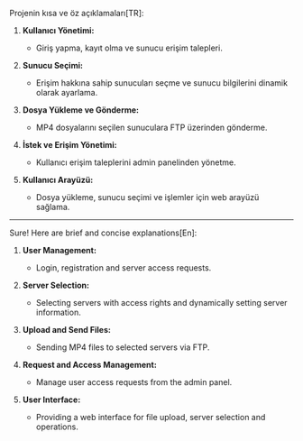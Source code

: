 Projenin kısa ve öz açıklamaları[TR]:

1. **Kullanıcı Yönetimi:**
   - Giriş yapma, kayıt olma ve sunucu erişim talepleri.

2. **Sunucu Seçimi:**
   - Erişim hakkına sahip sunucuları seçme ve sunucu bilgilerini dinamik olarak ayarlama.

3. **Dosya Yükleme ve Gönderme:**
   - MP4 dosyalarını seçilen sunuculara FTP üzerinden gönderme.

4. **İstek ve Erişim Yönetimi:**
   - Kullanıcı erişim taleplerini admin panelinden yönetme.

5. **Kullanıcı Arayüzü:**
   - Dosya yükleme, sunucu seçimi ve işlemler için web arayüzü sağlama.
  
------------------------------------------------------------------------

Sure! Here are brief and concise explanations[En]:

1. **User Management:**
   - Login, registration and server access requests.

2. **Server Selection:**
   - Selecting servers with access rights and dynamically setting server information.

3. **Upload and Send Files:**
   - Sending MP4 files to selected servers via FTP.

4. **Request and Access Management:**
   - Manage user access requests from the admin panel.

5. **User Interface:**
   - Providing a web interface for file upload, server selection and operations.
